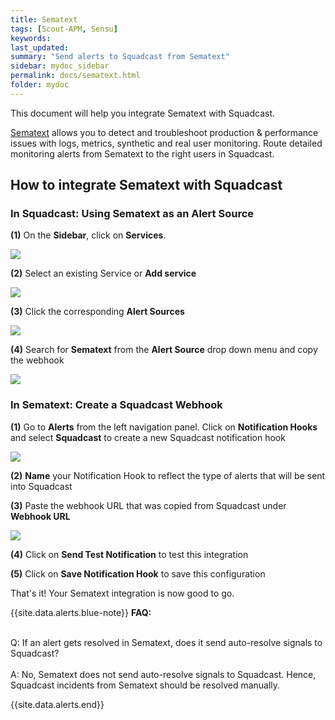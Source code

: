 ```yaml
---
title: Sematext
tags: [Scout-APM, Sensu]
keywords: 
last_updated: 
summary: "Send alerts to Squadcast from Sematext"
sidebar: mydoc_sidebar
permalink: docs/sematext.html
folder: mydoc
---
```


This document will help you integrate Sematext with Squadcast.

[Sematext](https://sematext.com/) allows you to detect and troubleshoot production & performance issues with logs, metrics, synthetic and real user monitoring. 
Route detailed monitoring alerts from Sematext to the right users in Squadcast.

## How to integrate Sematext with Squadcast

### In Squadcast: Using Sematext as an Alert Source

**(1)** On the **Sidebar**, click on **Services**.

![](images/integration_1-1.png)

**(2)** Select an existing Service or **Add service** 

![](images/integration_1-2.png)

**(3)** Click the corresponding **Alert Sources**

![](images/integration_1.png)

**(4)** Search for **Sematext** from  the **Alert Source** drop down menu and copy the webhook 

![](images/sematext_1.png)

### In Sematext: Create a Squadcast Webhook

**(1)** Go to **Alerts** from the left navigation panel. Click on **Notification Hooks** and select **Squadcast** to create a new Squadcast notification hook

![](images/sematext_2.png)

**(2)** **Name** your Notification Hook to reflect the type of alerts that will be sent into Squadcast

**(3)** Paste the webhook URL that was copied from Squadcast under **Webhook URL**

![](images/sematext_3.png)

**(4)** Click on **Send Test Notification** to test this integration

**(5)** Click on **Save Notification Hook** to save this configuration

That's it! Your Sematext integration is now good to go.

{{site.data.alerts.blue-note}}
<b>FAQ:</b>
<br/><br/><p>Q: If an alert gets resolved in Sematext, does it send auto-resolve signals to Squadcast?<br/><br/>
A: No, Sematext does not send auto-resolve signals to Squadcast. Hence, Squadcast incidents from Sematext should be resolved manually.</p>
{{site.data.alerts.end}}